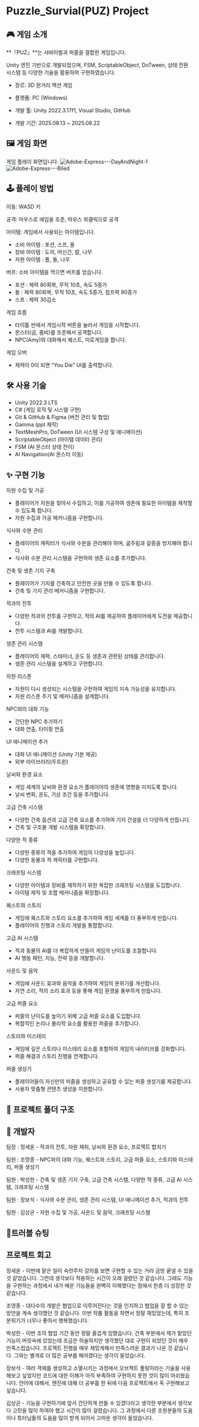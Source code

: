 # Puzzle_Survial(PUZ) Project

## 🎮 게임 소개
**『PUZ』**는 서바이벌과 퍼즐을 결합한 게임입니다.

Unity 엔진 기반으로 개발되었으며, FSM, ScriptableObject, DoTween, 상태 전환 시스템 등 다양한 기술을 활용하여 구현하였습니다.

- 장르: 3D 원거리 액션 게임

- 플랫폼: PC (Windows)

- 개발 툴: Unity 2022.3.17f1, Visual Studio, GitHub

- 개발 기간: 2025.08.13 ~ 2025.08.22


## 🖼️ 게임 화면
게임 플레이 화면입니다.
![Adobe-Express---DayAndNight-1](https://github.com/user-attachments/assets/bec74a7a-c007-4626-8802-ff9565a9dacb)
![Adobe-Express---Biled](https://github.com/user-attachments/assets/6159cd69-5926-4441-bd26-e6ef581f6a33)


## 🕹️ 플레이 방법

이동: WASD 키

공격: 마우스로 에임을 조준, 마우스 좌클릭으로 공격

아이템: 게임에서 사용되는 아이템입니다.
- 소비 아이템 : 포션, 스프, 돌
- 장비 아이템 : 도끼, 머신건, 칼, 나무
- 자원 아이템 : 풀, 돌, 나무

버프: 소비 아이템을 먹으면 버프를 얻습니다.
- 포션 : 체력 80회복, 무적 10초, 속도 5증가
- 돌 : 체력 80회복, 무적 10초, 속도 5증가, 점프력 80증가
- 스프 : 체력 30감소

게임 흐름
- 타이틀 씬에서 게임시작 버튼을 눌러서 게임을 시작합니다.
- 몬스터(곰, 좀비)를 조준해서 공격합니다.
- NPC(Amy)와 대화해서 퀘스트, 미로게임을 합니다.

게임 오버
- 체력이 0이 되면 "You Die" UI를 출력합니다.

## 🛠 사용 기술
- Unity 2022.3 LTS
- C# (게임 로직 및 시스템 구현)
- Git & GitHub & Figma (버전 관리 및 협업)
- Gamma (ppt 제작)
- TextMeshPro, DoTween (UI 시스템 구성 및 애니메이션)
- ScriptableObject (아이템 데이터 관리)
- FSM (AI 몬스터 상태 전이)
- AI Navigation(AI 몬스터 이동)


## ✨ 구현 기능
자원 수집 및 가공 
- 플레이어가 자원을 찾아서 수집하고, 이를 가공하여 생존에 필요한 아이템을 제작할 수 있도록 합니다.
- 자원 수집과 가공 메커니즘을 구현합니다.

식사와 수분 관리
- 플레이어의 캐릭터가 식사와 수분을 관리해야 하며, 굶주림과 갈증을 방지해야 합니다.
- 식사와 수분 관리 시스템을 구현하여 생존 요소를 추가합니다.

건축 및 생존 기지 구축
- 플레이어가 기지를 건축하고 안전한 곳을 만들 수 있도록 합니다.
- 건축 및 기지 관리 메커니즘을 구현합니다.

적과의 전투
- 다양한 적과의 전투를 구현하고, 적의 AI를 제공하여 플레이어에게 도전을 제공합니다.
- 전투 시스템과 AI를 개발합니다.

생존 관리 시스템
- 플레이어의 체력, 스태미너, 온도 등 생존과 관련된 상태를 관리합니다.
- 생존 관리 시스템을 설계하고 구현합니다.

자원 리스폰
- 자원이 다시 생성되는 시스템을 구현하여 게임의 지속 가능성을 유지합니다.
- 자원 리스폰 주기 및 메커니즘을 설계합니다.

NPC와의 대화 기능
- 간단한 NPC 추가하기
- 대화 연출, 타이핑 연출

UI 애니메이션 추가
- 대화 UI 애니메이션 (Unity 기본 제공)
- 외부 라이브러리(두트윈)

날씨와 환경 요소
- 게임 세계의 날씨와 환경 요소가 플레이어의 생존에 영향을 미치도록 합니다.
- 날씨 변화, 온도, 기상 조건 등을 추가합니다.

고급 건축 시스템
- 다양한 건축 옵션과 고급 건축 요소를 추가하여 기지 건설을 더 다양하게 만듭니다.
- 건축 및 구조물 개발 시스템을 확장합니다.

다양한 적 종류
- 다양한 종류의 적을 추가하여 게임의 다양성을 높입니다.
- 다양한 동물과 적 캐릭터를 구현합니다.

크래프팅 시스템
- 다양한 아이템과 장비를 제작하기 위한 복잡한 크래프팅 시스템을 도입합니다.
- 아이템 제작 및 조합 메커니즘을 확장합니다.

퀘스트와 스토리
- 게임에 퀘스트와 스토리 요소를 추가하여 게임 세계를 더 풍부하게 만듭니다.
- 플레이어의 진행과 스토리 개발을 통합합니다.

고급 AI 시스템
- 적과 동물의 AI를 더 복잡하게 만들어 게임의 난이도를 조절합니다.
- AI 행동 패턴, 지능, 전략 등을 개발합니다.

사운드 및 음악
- 게임에 사운드 효과와 음악을 추가하여 게임의 분위기를 개선합니다.
- 자연 소리, 적의 소리 효과 등을 통해 게임 환경을 풍부하게 만듭니다.

고급 퍼즐 요소
- 퍼즐의 난이도를 높이기 위해 고급 퍼즐 요소를 도입합니다.
- 복합적인 논리나 물리학 요소를 활용한 퍼즐을 추가합니다.

스토리와 미스테리
- 게임에 깊은 스토리나 미스테리 요소를 포함하여 게임의 내러티브를 강화합니다.
- 퍼즐 해결과 스토리 진행을 연계합니다.

퍼즐 생성기
- 플레이어들이 자신만의 퍼즐을 생성하고 공유할 수 있는 퍼즐 생성기를 제공합니다.
- 사용자 맞춤형 콘텐츠 생성을 지원합니다.


## 📂 프로젝트 폴더 구조  
  
  
## 👤 개발자
<p>팀장 : 정세윤 - 적과의 전투, 자원 채취, 날씨와 환경 요소, 프로젝트 합치기</p>
<p>팀원 : 조영종 - NPC와의 대화 기능, 퀘스트와 스토리, 고급 퍼즐 요소, 스토리와 미스테리, 퍼즐 생성기</p>
<p>팀원 : 박성한 - 건축 및 생존 기지 구축, 고급 건축 시스템, 다양한 적 종류, 고급 AI 시스템, 크래프팅 시스템</p>
<p>팀원 : 장보석 - 식사와 수분 관리, 생존 관리 시스템, UI 애니메이션 추가, 적과의 전투</p>
<p>팀원 : 김상균 - 자원 수집 및 가공, 사운드 및 음악, 크래프팅 시스템</p>


## 🧠트러블 슈팅  


## 프로젝트 회고
<p>정세윤 - 이번에 맡은 일이 숙련주차 강의를 보면 구현할 수 있는 거라 금방 끝낼 수 있을 것 같았습니다. 그런데 생각보다 적용하는 시간이 오래 걸렸던 것 같습니다. 그래도 기능을 구현하는 과정에서 내가 배운 기능들을 완벽히 이해했다는 점에서 한층 더 성장한 것 같습니다.</p>
<p>조영종 - 대다수의 개발은 협업으로 이루어진다는 것을 인지하고 협업을 잘 할 수 있는 방안을 계속 생각했던 것 같습니다. 이번 작품 활동을 하면서 정말 재밌었는데, 특히 조 분위기가 너무나 좋아서 행복했습니다.</p>
<p>박성한 - 이번 조의 협업 기간 동안 정말 즐겁게 임했습니다. 건축 부분에서 제가 맡았던 기능이 머릿속에 있었는데 조금은 허술하지만 생각했던 대로 구현이 되었던 것이 매우 만족스럽습니다. 프로젝트 진행을 매우 재밌게해서 만족스러운 결과가 나온 것 같습니다. 그와는 별개로 더 많은 공부를 해야겠다는 생각이 들었습니다.</p>
<p>장보석 - 여러 객체를 생성하고 소멸시키는 과정에서 오브젝트 풀링이라는 기술을 사용해보고 싶었지만 코드에 대한 이해가 아직 부족하여 구현하지 못한 것이 많이 아쉬웠습니다. 언어에 대해서, 엔진에 대해 더 공부를 한 뒤에 다음 프로젝트에서 꼭 구현해보고 싶습니다.</p>
<p>김상균 - 기능을 구현하기에 앞서 간단하게 만들 수 있겠다라고 생각한 부분에서 생각보다 고민을 많이 하여야 했고 시간이 많이 걸렸습니다. 그 과정에서 다른 조원분들의 도움이나 튜터님들의 도움을 많이 받게 되어서 고마운 생각이 들었습니다.</p>
